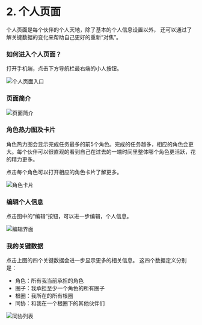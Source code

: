 # 2. 个人页面

个人页面是每个伙伴的个人天地，除了基本的个人信息设置以外， 还可以通过了解关键数据的变化来帮助自己更好的重新“对焦”。

### 如何进入个人页面？

打开手机端，点击下方导航栏最右端的小人按钮。

![&#x4E2A;&#x4EBA;&#x9875;&#x9762;&#x5165;&#x53E3;](../.gitbook/assets/screenshot-2019-10-29-at-14.08.33.png)

### 页面简介

![&#x9875;&#x9762;&#x7B80;&#x4ECB;](../.gitbook/assets/m2-1.png)

### 角色热力图及卡片

角色热力图会显示完成任务最多的前5个角色。完成的任务越多，相应的角色会更大。每个伙伴可以很直观的看到自己在过去的一端时间里整体哪个角色更活跃，花的精力更多。

点击每个角色可以打开相应的角色卡片了解更多。

![&#x89D2;&#x8272;&#x5361;&#x7247;](../.gitbook/assets/m2-5.jpeg)

### 编辑个人信息

点击图中的“编辑”按钮，可以进一步编辑，个人信息。

![&#x7F16;&#x8F91;&#x754C;&#x9762;](../.gitbook/assets/m2-3.jpeg)

### 我的关键数据

点击上图的四个关键数据会进一步显示更多的相关信息。 这四个数据定义分别是：

* 角色：所有我当前承担的角色
* 圈子：我承担至少一个角色的所有圈子
* 根圈：我所在的所有根圈
* 同协：和我在一个根圈下的其他伙伴们

![&#x540C;&#x534F;&#x5217;&#x8868;](../.gitbook/assets/m2-4.jpeg)

